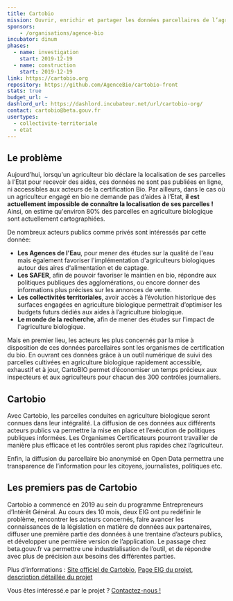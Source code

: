 ```yaml
---
title: Cartobio
mission: Ouvrir, enrichir et partager les données parcellaires de l’agriculture biologique
sponsors: 
    - /organisations/agence-bio
incubator: dinum
phases:
  - name: investigation
    start: 2019-12-19
  - name: construction
    start: 2019-12-19
link: https://cartobio.org
repository: https://github.com/AgenceBio/cartobio-front
stats: true
budget_url: ~
dashlord_url: https://dashlord.incubateur.net/url/cartobio-org/
contact: cartobio@beta.gouv.fr
usertypes:
  - collectivite-territoriale
  - etat
---
```


## Le problème

Aujourd’hui, lorsqu'un agriculteur bio déclare la localisation de ses parcelles à l’Etat pour recevoir des aides, ces données ne sont pas publiées en ligne, ni accessibles aux acteurs de la certification Bio.
Par ailleurs, dans le cas où un agriculteur engagé en bio ne demande pas d’aides à l’Etat, **il est actuellement impossible de connaître la localisation de ses parcelles !** Ainsi, on estime qu'environ 80% des parcelles en agriculture biologique sont actuellement cartographiées.

De nombreux acteurs publics comme privés sont intéressés par cette donnée:
  - **Les Agences de l'Eau**, pour mener des études sur la qualité de l'eau mais également favoriser l'implémentation d'agriculteurs biologiques autour des aires d'alimentation et de captage.
  - **Les SAFER**, afin de pouvoir favoriser le maintien en bio, répondre aux politiques publiques des agglomérations, ou encore donner des informations plus précises sur les annonces de vente.
  - **Les collectivités territoriales**, avoir accès à l’évolution historique des surfaces engagées en agriculture biologique permettrait d’optimiser les budgets futurs dédiés aux aides à l’agriculture biologique.
  - **Le monde de la recherche**, afin de mener des études sur l'impact de l'agriculture biologique.
  
Mais en premier lieu, les acteurs les plus concernés par la mise à disposition de ces données parcellaires sont les organismes de certification du bio. 
En ouvrant ces données grâce à un outil numérique de suivi des parcelles cultivées en agriculture biologique rapidement accessible, exhaustif et à jour, CartoBIO permet d’économiser un temps précieux aux inspecteurs et aux agriculteurs pour chacun des 300 contrôles journaliers.

## Cartobio
Avec Cartobio, les parcelles conduites en agriculture biologique seront connues dans leur intégralité.
La diffusion de ces données aux différents acteurs publics va permettre la mise en place et l’exécution de politiques publiques informées.
Les Organismes Certificateurs pourront travailler  de manière plus efficace et les contrôles seront plus rapides chez l’agriculteur.

Enfin, la diffusion du parcellaire bio anonymisé en Open Data permettra une transparence de l’information pour les citoyens, journalistes, politiques etc.


## Les premiers pas de Cartobio

Cartobio a commencé en 2019 au sein du programme Entrepreneurs d’Intérêt Général. Au cours des 10 mois, deux EIG ont pu redéfinir le problème, rencontrer les acteurs concernés, faire avancer les connaissances de la législation en matière de données aux partenaires, diffuser une première partie des données à une trentaine d’acteurs publics, et développer une permière version de l’application.
Le passage chez beta.gouv.fr va permettre une industrialisation de l’outil, et de répondre avec plus de précision aux besoins des différentes parties.

Plus d’informations : <a href="http://cartobio.org/" target="_blank">Site officiel de Cartobio</a>, <a href="https://entrepreneur-interet-general.etalab.gouv.fr/defis/2019/cartobio.html" target="_blank">Page EIG du projet</a>, <a href="https://hackmd.io/@lucasbio/cartobio" target="_blank">description détaillée du projet</a>


Vous êtes intéressé.e par le projet ? <a href="mailto:cartobio@beta.gouv.fr?Subject=Cartobio%20m'intéresse%20!">Contactez-nous !</a>

